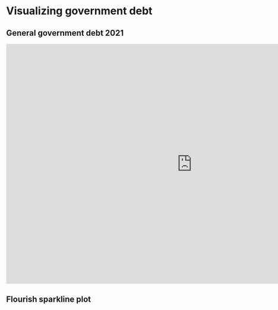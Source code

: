 # Visualizing government debt

## General government debt 2021

<iframe src="https://data.oecd.org/chart/7baN" width="1000" height="645" style="border: 0" mozallowfullscreen="true" webkitallowfullscreen="true" allowfullscreen="true"><a href="https://data.oecd.org/chart/7baN" target="_blank">OECD Chart: General government debt, Total, % of GDP, Annual, 2021</a></iframe>

## Flourish sparkline plot

<div class="flourish-embed flourish-chart" data-src="visualisation/14969209"><script src="https://public.flourish.studio/resources/embed.js"></script></div>
